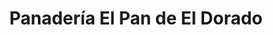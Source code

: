 ---
title: "Panadería El Pan de El Dorado"
url: /el-dorado/panaderia-el-pan-de-el-dorado/
shop: Bäckerei
---